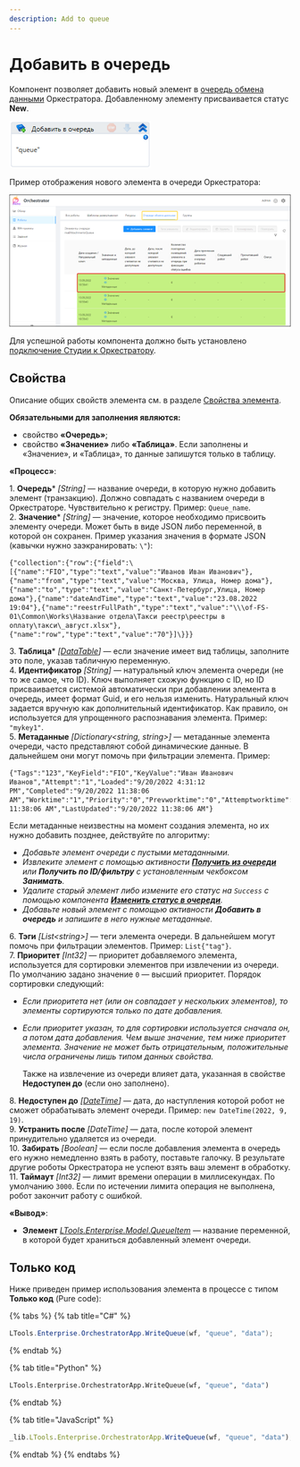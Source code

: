 ```yaml
---
description: Add to queue
---
```


# Добавить в очередь

Компонент позволяет добавить новый элемент в [очередь обмена данными](https://docs.primo-rpa.ru/primo-rpa/orchestrator/basics/data-queues) Оркестратора. Добавленному элементу присваивается статус **New**.

![](../../../../resources/activities/basic/orchestrator/queues/image-375.png)

Пример отображения нового элемента в очереди Оркестратора:

![](../../../../resources/activities/basic/orchestrator/queues/оркестратор.-элементы-очереди.png)

Для успешной работы компонента должно быть установлено [подключение Студии к Оркестратору](https://docs.primo-rpa.ru/primo-rpa/primo-studio/settings#orkestrator).


## Свойства

Описание общих свойств элемента см. в разделе [Свойства элемента](https://docs.primo-rpa.ru/primo-rpa/primo-studio/process/elements#svoistva-elementa).

**Обязательными для заполнения являются:**
* свойство **«Очередь»**;
* свойство **«Значение»** либо **«Таблица»**. Если заполнены и «Значение», и «Таблица», то данные запишутся только в таблицу.


**«Процесс»**:

1\. **Очередь**\* *[String]* — название очереди, в которую нужно добавить элемент (транзакцию). Должно совпадать с названием очереди в Оркестраторе. Чувствительно к регистру. Пример: `Queue_name`.\
2\. **Значение**\* *[String]* — значение, которое необходимо присвоить элементу очереди. Может быть в виде JSON либо переменной, в которой он сохранен. Пример указания значения в формате JSON (кавычки нужно заэкранировать: `\"`):

```
{"collection":{"row":{"field":\[{"name":"FIO","type":"text","value":"Иванов Иван Иванович"},{"name":"from","type":"text","value":"Москва, Улица, Номер дома"},{"name":"to","type":"text","value":"Санкт-Петербург,Улица, Номер дома"},{"name":"dateAndTime","type":"text","value":"23.08.2022 19:04"},{"name":"reestrFullPath","type":"text","value":"\\\of-FS-01\Common\Works\Название отдела\Такси реестр\реестры в оплату\такси\_август.xlsx"},{"name":"row","type":"text","value":"70"}]\}}}
```
3\. **Таблица**\* *[[DataTable](https://learn.microsoft.com/ru-ru/dotnet/api/system.data.datatable?view=net-8.0&viewFallbackFrom=net-4.6.1)]* — если значение имеет вид таблицы, заполните это поле, указав табличную переменную.\
4\. **Идентификатор** *[String]* — натуральный ключ элемента очереди (не то же самое, что ID). Ключ выполняет схожую функцию с ID, но ID присваивается системой автоматически при добавлении элемента в очередь, имеет формат Guid, и его нельзя изменить. Натуральный ключ задается вручную как дополнительный идентификатор. Как правило, он используется для упрощенного распознавания элемента. Пример: `"mykey1"`.\
5\. **Метаданные** *[Dictionary\<string, string>]* — метаданные элемента очереди, часто представляют собой динамические данные. В дальнейшем они могут помочь при фильтрации элемента. Пример:
```
{"Tags":"123","KeyField":"FIO","KeyValue":"Иван Иванович Иванов","Attempt":"1","Loaded":"9/20/2022 4:31:12 PM","Completed":"9/20/2022 11:38:06 AM","Worktime":"1","Priority":"0","Prevworktime":"0","Attemptworktime":"1","Finished":"9/20/2022 11:38:06 AM","LastUpdated":"9/20/2022 11:38:06 AM"}
```
Если метаданные неизвестны на момент создания элемента, но их нужно добавить позднее, действуйте по алгоритму:
* *Добавьте элемент очереди с пустыми метаданными.*
* *Извлеките элемент с помощью активности [**Получить из очереди**](https://docs.primo-rpa.ru/primo-rpa/g\_elements/osnovnye-elementy/orkestrator/els\_queues/readfromqueue) или **Получить по ID/фильтру** с установленным чекбоксом **Занимать**.*
* *Удалите старый элемент либо измените его статус на `Success` с помощью компонента [**Изменить статус в очереди**](https://docs.primo-rpa.ru/primo-rpa/g\_elements/osnovnye-elementy/orkestrator/els\_queues/changestatequeue).*
* *Добавьте новый элемент с помощью активности **Добавить в очередь** и запишите в него нужные метаданные.*

6\. **Тэги** *[List\<string>]* — теги элемента очереди. В дальнейшем могут помочь при фильтрации элементов. Пример: `List{"tag"}`.\
7\. **Приоритет** *[Int32]* — приоритет добавляемого элемента, используется для сортировки элементов при извлечении из очереди. По умолчанию задано значение `0` — высший приоритет. Порядок сортировки следующий:
* *Если приоритета нет (или он совпадает у нескольких элементов), то элементы сортируются только по дате добавления.*
* *Если приоритет указан, то для сортировки используется сначала он, а потом дата добавления. Чем выше значение, тем ниже приоритет элемента. Значение не может быть отрицательным, положительные числа ограничены лишь типом данных свойства.*

    Также на извлечение из очереди влияет дата, указанная в свойстве **Недоступен до** (если оно заполнено). 

8\. **Недоступен до** *[[DateTime](https://learn.microsoft.com/ru-ru/dotnet/api/system.datetime?view=net-8.0&viewFallbackFrom=net-4.6.1)]* — дата, до наступления которой робот не сможет обрабатывать элемент очереди. Пример: `new DateTime(2022, 9, 19)`.\
9\. **Устранить после** *[DateTime]* — дата, после которой элемент принудительно удаляется из очереди.\
10\. **Забирать** *[Boolean]* — если после добавления элемента в очередь его нужно немедленно взять в работу, поставьте галочку. В результате другие роботы Оркестратора не успеют взять ваш элемент в обработку.\
11\. **Таймаут** *[Int32]* — лимит времени операции в миллисекундах. По умолчанию `3000`. Если по истечении лимита операция не выполнена, робот закончит работу с ошибкой.


**«Вывод»**:

* **Элемент** *[LTools.Enterprise.Model.QueueItem](https://docs.primo-rpa.ru/primo-rpa/g\_elements/osnovnye-elementy/orkestrator/els\_queues/datatypes)* — название переменной, в которой будет храниться добавленный элемент очереди.


## Только код

Ниже приведен пример использования элемента в процессе с типом **Только код** (Pure code):

{% tabs %}
{% tab title="C#" %}
```csharp
LTools.Enterprise.OrchestratorApp.WriteQueue(wf, "queue", "data");
```
{% endtab %}

{% tab title="Python" %}
```python
LTools.Enterprise.OrchestratorApp.WriteQueue(wf, "queue", "data")
```
{% endtab %}

{% tab title="JavaScript" %}
```javascript
_lib.LTools.Enterprise.OrchestratorApp.WriteQueue(wf, "queue", "data");
```
{% endtab %}
{% endtabs %}
